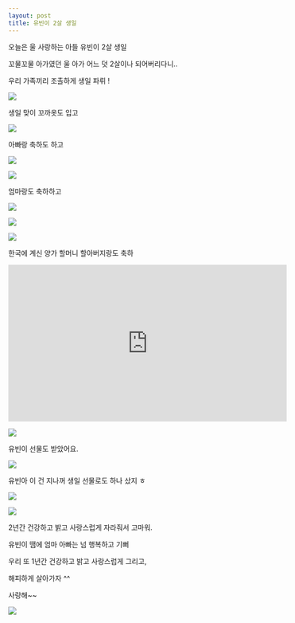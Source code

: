 ```yaml
---
layout: post
title: 유빈이 2살 생일
---
```


오늘은 울 사랑하는 아들 유빈이 2살 생일

꼬물꼬물 아가였던 울 아가 어느 덧 2살이나 되어버리다니..

우리 가족끼리 조촐하게 생일 파뤼 !

![](https://dl.dropboxusercontent.com/u/9792864/150703%20%EC%9C%A0%EB%B9%88%EC%9D%B4%202%EC%82%B4%20%EC%83%9D%EC%9D%BC/DSC04090.JPG)

생일 맞이 꼬까옷도 입고 

![](https://dl.dropboxusercontent.com/u/9792864/150703%20%EC%9C%A0%EB%B9%88%EC%9D%B4%202%EC%82%B4%20%EC%83%9D%EC%9D%BC/DSC04091.JPG)

아빠랑 축하도 하고

![](https://dl.dropboxusercontent.com/u/9792864/150703%20%EC%9C%A0%EB%B9%88%EC%9D%B4%202%EC%82%B4%20%EC%83%9D%EC%9D%BC/DSC04092.JPG)


![](https://dl.dropboxusercontent.com/u/9792864/150703%20%EC%9C%A0%EB%B9%88%EC%9D%B4%202%EC%82%B4%20%EC%83%9D%EC%9D%BC/DSC04093.JPG)

엄마랑도 축하하고

![](https://dl.dropboxusercontent.com/u/9792864/150703%20%EC%9C%A0%EB%B9%88%EC%9D%B4%202%EC%82%B4%20%EC%83%9D%EC%9D%BC/DSC04094.JPG)


![](https://dl.dropboxusercontent.com/u/9792864/150703%20%EC%9C%A0%EB%B9%88%EC%9D%B4%202%EC%82%B4%20%EC%83%9D%EC%9D%BC/DSC04095.JPG)


![](https://dl.dropboxusercontent.com/u/9792864/150703%20%EC%9C%A0%EB%B9%88%EC%9D%B4%202%EC%82%B4%20%EC%83%9D%EC%9D%BC/DSC04096.JPG)

한국에 계신 양가 할머니 할아버지랑도 축하

<iframe width="560" height="315" src="https://www.youtube.com/embed/jLXNv1rrLi0" frameborder="0" allowfullscreen></iframe>

![](https://dl.dropboxusercontent.com/u/9792864/150703%20%EC%9C%A0%EB%B9%88%EC%9D%B4%202%EC%82%B4%20%EC%83%9D%EC%9D%BC/DSC04101.JPG)

유빈이 선물도 받았어요.

![](https://dl.dropboxusercontent.com/u/9792864/150703%20%EC%9C%A0%EB%B9%88%EC%9D%B4%202%EC%82%B4%20%EC%83%9D%EC%9D%BC/DSC04103.JPG)

유빈아 이 건 지나꺼 생일 선물로도 하나 샀지 ㅎ

![](https://dl.dropboxusercontent.com/u/9792864/150703%20%EC%9C%A0%EB%B9%88%EC%9D%B4%202%EC%82%B4%20%EC%83%9D%EC%9D%BC/DSC04099.JPG)


![](https://dl.dropboxusercontent.com/u/9792864/150703%20%EC%9C%A0%EB%B9%88%EC%9D%B4%202%EC%82%B4%20%EC%83%9D%EC%9D%BC/DSC04100.JPG)


2년간 건강하고 밝고 사랑스럽게 자라줘서 고마워.

유빈이 땜에 엄마 아빠는 넘 행복하고 기뻐

우리 또 1년간 건강하고 밝고 사랑스럽게 그리고,

해피하게 살아가자 ^^

사랑해~~

![](http://www.najumary.or.kr/board/data/naver/20141003/17895493_1412271614_1698.gif)